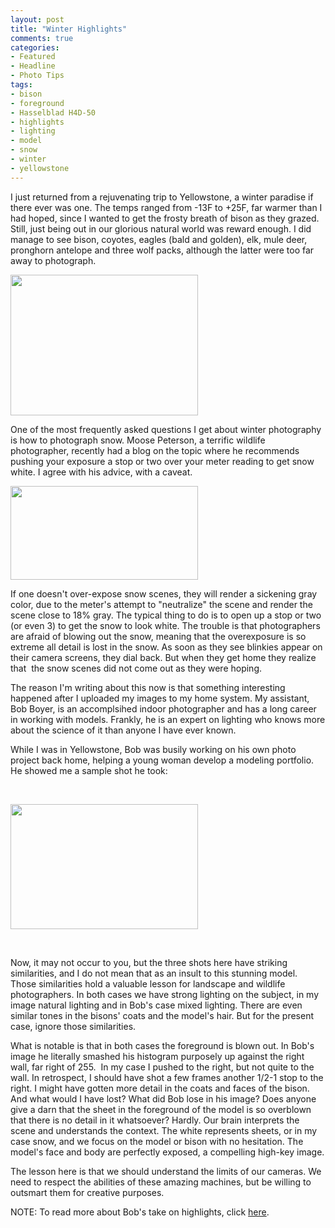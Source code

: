 ```yaml
---
layout: post
title: "Winter Highlights"
comments: true
categories:
- Featured
- Headline
- Photo Tips
tags:
- bison
- foreground
- Hasselblad H4D-50
- highlights
- lighting
- model
- snow
- winter
- yellowstone
---
```

I just returned from a rejuvenating trip to Yellowstone, a winter paradise if there ever was one. The temps ranged from -13F to +25F, far warmer than I had hoped, since I wanted to get the frosty breath of bison as they grazed. Still, just being out in our glorious natural world was reward enough. I did manage to see bison, coyotes, eagles (bald and golden), elk, mule deer, pronghorn antelope and three wolf packs, although the latter were too far away to photograph.

<a href="http://blog.lesterpickerphoto.com/wp-content/uploads/2013/01/A0023497.jpg"><img class="size-medium wp-image-2548" title="A0023497" src="http://blog.lesterpickerphoto.com/wp-content/uploads/2013/01/A0023497-300x225.jpg" alt="" width="300" height="225" /></a>

One of the most frequently asked questions I get about winter photography is how to photograph snow. Moose Peterson, a terrific wildlife photographer, recently had a blog on the topic where he recommends pushing your exposure a stop or two over your meter reading to get snow white. I agree with his advice, with a caveat.

<a href="http://blog.lesterpickerphoto.com/wp-content/uploads/2013/01/A0023499.jpg"><img class="alignnone size-medium wp-image-2550" title="A0023499" src="http://blog.lesterpickerphoto.com/wp-content/uploads/2013/01/A0023499-300x150.jpg" alt="" width="300" height="150" /></a>

If one doesn't over-expose snow scenes, they will render a sickening gray color, due to the meter's attempt to "neutralize" the scene and render the scene close to 18% gray. The typical thing to do is to open up a stop or two (or even 3) to get the snow to look white. The trouble is that photographers are afraid of blowing out the snow, meaning that the overexposure is so extreme all detail is lost in the snow. As soon as they see blinkies appear on their camera screens, they dial back. But when they get home they realize that  the snow scenes did not come out as they were hoping.

The reason I'm writing about this now is that something interesting happened after I uploaded my images to my home system. My assistant, Bob Boyer, is an accomplsihed indoor photographer and has a long career in working with models. Frankly, he is an expert on lighting who knows more about the science of it than anyone I have ever known.

While I was in Yellowstone, Bob was busily working on his own photo project back home, helping a young woman develop a modeling portfolio. He showed me a sample shot he took:

&nbsp;

<a href="http://blog.lesterpickerphoto.com/wp-content/uploads/2013/01/DSC_2603.jpg"><img class="size-medium wp-image-2549" title="DSC_2603" src="http://blog.lesterpickerphoto.com/wp-content/uploads/2013/01/DSC_2603-300x200.jpg" alt="" width="300" height="200" /></a>

&nbsp;

Now, it may not occur to you, but the three shots here have striking similarities, and I do not mean that as an insult to this stunning model. Those similarities hold a valuable lesson for landscape and wildlife photographers. In both cases we have strong lighting on the subject, in my image natural lighting and in Bob's case mixed lighting. There are even similar tones in the bisons' coats and the model's hair. But for the present case, ignore those similarities.

What is notable is that in both cases the foreground is blown out. In Bob's image he literally smashed his histogram purposely up against the right wall, far right of 255.  In my case I pushed to the right, but not quite to the wall. In retrospect, I should have shot a few frames another 1/2-1 stop to the right. I might have gotten more detail in the coats and faces of the bison. And what would I have lost? What did Bob lose in his image? Does anyone give a darn that the sheet in the foreground of the model is so overblown that there is no detail in it whatsoever? Hardly. Our brain interprets the scene and understands the context. The white represents sheets, or in my case snow, and we focus on the model or bison with no hesitation. The model's face and body are perfectly exposed, a compelling high-key image.

The lesson here is that we should understand the limits of our cameras. We need to respect the abilities of these amazing machines, but be willing to outsmart them for creative purposes.

NOTE: To read more about Bob's take on highlights, click <a href="http://photo.rwboyer.com/2013/01/21/highlight-rambling/">here</a>.

&nbsp;

&nbsp;